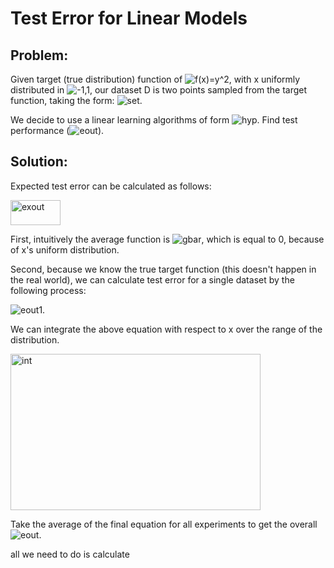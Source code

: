 # Test Error for Linear Models
## Problem:
Given target (true distribution) function of ![f(x)=y^2](http://mathurl.com/yarfcahw.png), with x uniformly distributed in ![-1,1](http://mathurl.com/ydbxaw6j.png), our dataset D is two points sampled from the target function, taking the form: ![set](http://mathurl.com/yaxpgzly.png).

We decide to use a linear learning algorithms of form ![hyp](http://mathurl.com/yap2towy.png). Find test performance (![eout](http://mathurl.com/yacz3c8s.png)).

## Solution:
Expected test error can be calculated as follows:

<img src="https://static.wixstatic.com/media/84a55f_6990fa8904824feabef3d1c75f33f4a4~mv2.png/v1/fill/w_410,h_59,al_c,lg_1,q_80/84a55f_6990fa8904824feabef3d1c75f33f4a4~mv2.webp" alt="exout" width="80" height="40"/>

First, intuitively the average function is ![gbar](http://mathurl.com/ycr5kgay.png), which is equal to 0, because of x's uniform distribution.

Second, because we know the true target function (this doesn't happen in the real world), we can calculate test error for a single dataset by the following process:

![eout1](http://mathurl.com/ya2m5zoa.png).

We can integrate the above equation with respect to x over the range of the distribution.

<img src="https://static.wixstatic.com/media/84a55f_2e789d9bce414827a46a05d2ae8c9957~mv2.png/v1/fill/w_718,h_504,al_c,q_85,usm_0.66_1.00_0.01/84a55f_2e789d9bce414827a46a05d2ae8c9957~mv2.webp" alt="int" width="400" height="250"/>

Take the average of the final equation for all experiments to get the overall ![eout](http://mathurl.com/yacz3c8s.png).


all we need to do is calculate 

